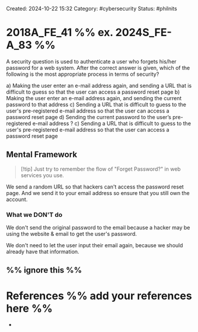 Created: 2024-10-22 15:32
Category: #cybersecurity 
Status: #philnits



# 2018A_FE_41 %% ex. 2024S_FE-A_83 %%

A security question is used to authenticate a user who forgets his/her password for a web system. After the correct answer is given, which of the following is the most appropriate process in terms of security?

a) Making the user enter an e-mail address again, and sending a URL that is difficult to 
guess so that the user can access a password reset page 
b) Making the user enter an e-mail address again, and sending the current password to that 
address 
c) Sending a URL that is difficult to guess to the user's pre-registered e-mail address so that 
the user can access a password reset page 
d) Sending the current password to the user’s pre-registered e-mail address 
? 
c) Sending a URL that is difficult to guess to the user's pre-registered e-mail address so that 
the user can access a password reset page 

## Mental Framework

> [!tip] Just try to remember the flow of "Forget Password?" in web services you use.

We send a random URL so that hackers can't access the password reset page. And we send it to your email address so ensure that you still own the account.

### What we DON'T do

We don't send the original password to the email because a hacker may be using the website & email to get the user's password.

We don't need to let the user input their email again, because we should already have that information.



%% ignore this %%
---









# References %% add your references here %%
- 